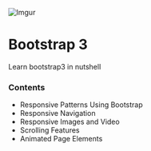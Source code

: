 ![Imgur](http://i.imgur.com/74iIO3z.jpg)
# Bootstrap 3
Learn bootstrap3 in nutshell

### Contents
- Responsive Patterns Using Bootstrap
- Responsive Navigation
- Responsive Images and Video
- Scrolling Features
- Animated Page Elements

